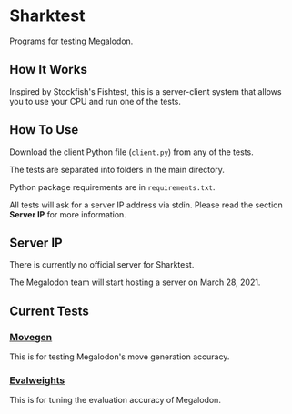 # Sharktest

Programs for testing Megalodon.

## How It Works

Inspired by Stockfish's Fishtest, this is a server-client system that allows
you to use your CPU and run one of the tests.

## How To Use

Download the client Python file (`client.py`) from any of the tests.

The tests are separated into folders in the main directory.

Python package requirements are in `requirements.txt`.

All tests will ask for a server IP address via stdin.
Please read the section **Server IP** for more information.

## Server IP

There is currently no official server for Sharktest.

The Megalodon team will start hosting a server on March 28, 2021.

## Current Tests

### [Movegen][movegen]

This is for testing Megalodon's move generation accuracy.

### [Evalweights][evalweights]

This is for tuning the evaluation accuracy of Megalodon.

[movegen]: https://megalodon-chess.github.io/sharktest/movegen
[evalweights]: https://megalodon-chess.github.io/sharktest/evalweights

